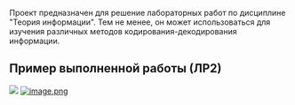 Проект предназначен для решение лабораторных работ по дисциплине "Теория информации".
Тем не менее, он может использоваться для изучения различных методов кодирования-декодирования информации.

## Пример выполненной работы (ЛР2)
![](https://i.postimg.cc/q7JNQWJs/Pasted-image-20240302105145.png)
[![image.png](https://i.postimg.cc/sfhpNQdw/image.png)](https://postimg.cc/4nX7K339)![]()
